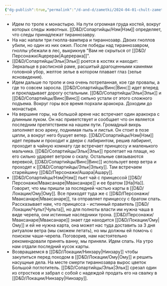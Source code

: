 ```yaml
---
{"dg-publish":true,"permalink":"/d-and-d/zametki/2024-04-01-chult-zametki-o-sessii/","created":"2024-04-01T20:17:01.018+03:00","updated":"2024-04-02T00:10:28.888+03:00"}
---
```



- Идем по тропе к монастырю. На пути огромная груда костей, вокруг которых следы животных. [[D&D/Сопартийцы/Нэм\|Нэм]] определяет, что следы принадлежат тираннозавру. 
- На нас напали  три гнолла-вампира и тираннозавр. Двоих гноллов убили, но один из них ожил. После победы над тираннозавром, гноллы убежали в лес, выкрикнув "Вам не скрыться от [[D&D/Персонажи/Ацерерак\|Ацерерака]]".
- [[D&D/Сопартийцы/Эльк\|Эльк]] роется в костях и находит: Зеркальце в расписной раме, расшитый драгоценными камнями головной убор, желтое зелье в котором плавает глаз (зелье ясновидения).
- Идем дальше по тропе и она очень потрепанная, кое где провалы, а где то совсем заросла. [[D&D/Сопартийцы/Винс\|Винс]] идет вперед и прокладывает дорогу остальным. [[D&D/Сопартийцы/Эльк\|Эльк]] и [[D&D/Сопартийцы/Винс\|Винс]] сильно устали от этого сложного подъема. Вокруг горы все время порхали аракокра. Доходим до монастыря.
- На вершине горы, на большой арене нас встречает один аракокра с длинным луком. Он нас приветствует и сообщает что он является последним препятствием на нашем пути. Громадный вихрь заполняет всю арену, поднимая пыль и листья. Он стоит в позе цапли, а вокруг него бушует ветер. [[D&D/Сопартийцы/Нэм\|Нэм]] идет первым и проходит к двери с лабиринтом, решив лабиринт, проходит в чайную комнату где встречает принцессу и маленького мальчика. [[D&D/Сопартийцы/Эльк\|Эльк]] пролетает на плаще, но его сильно ударяет ветром о скалу. Остальные связываются веревкой, [[D&D/Сопартийцы/Винс\|Винс]] использует веер ветра и проходят к [[D&D/Сопартийцы/Эльк\|Эльку]]. Там встречаем старейшину [[D&D/Персонажи/Ашара\|Ашару]]. 
- [[D&D/Сопартийцы/Нэм\|Нэм]] пьет чай с принцессой [[D&D/Персонажи/Мваксанаре\|Мваксанаре]] и ее братом [[На\|На]]. Говорит, что мы пришли за последней частью карты в [[D&D/Локации/Ому\|Ому]]. Все приходят туда же с [[D&D/Персонажи/Мваксанаре\|Мваксанаре]], та отправляет принцессу с братом спать. Рассказывает нам, что принцесса - истинный правитель [[D&D/Локации/Чульт\|Чульта]], но для полноты власти им нужна чаша в виде черепа, они истинные наследники трона. [[D&D/Персонажи/Мваксанаре\|Мваксанаре]] знает где находится [[D&D/Локации/Ому\|Ому]] и ей не нужна карта, она может нас туда доставить за 3 дня ритуалом ветра (мы сможем летать), но мы должны ей помочь с поиском чаши-черепа. Поговорив, нам настоятельно рекомендовали принять ванну, мы приняли. Идем спать. На утро нам отдали последний кусок карты. 
- Возвращаемся в [[D&D/Локации/Нинзару\|Нинзару]] чтобы закупиться перед походом в [[D&D/Локации/Ому\|Ому]] и решить насущные дела. На месте смерти тираннозавра вырос цветок Большой поглотитель. [[D&D/Сопартийцы/Эльк\|Эльк]] срезал один из отростков и забрал с собой с надеждой продать его на свалку в [[D&D/Локации/Нинзару\|Нинзару]]. 